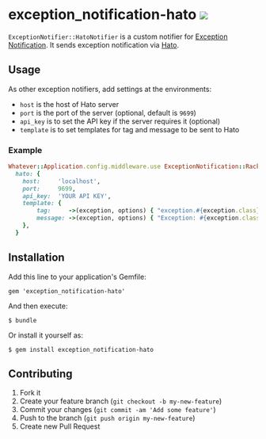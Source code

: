 # exception_notification-hato [![](https://travis-ci.org/kentaro/exception_notification-hato_notifier.png)](http://travis-ci.org/kentaro/exception_notification-hato_notifier)

`ExceptionNotifier::HatoNotifier` is a custom notifier for [Exception Notification](http://smartinez87.github.io/exception_notification/). It sends exception notification via [Hato](https://github.com/kentaro/hato).

## Usage

As other exception notifiers, add settings at the environments:

  * `host` is the host of Hato server
  * `port` is the port of the server (optional, default is `9699`)
  * `api_key` is to set the API key if the server requires it (optional)
  * `template` is to set templates for tag and message to be sent to Hato

### Example

```ruby
Whatever::Application.config.middleware.use ExceptionNotification::Rack,
  hato: {
    host:     'localhost',
    port:     9699,
    api_key:  'YOUR API KEY',
    template: {
        tag:     ->(exception, options) { "exception.#{exception.class}" },
        message: ->(exception, options) { "Exception: #{exception.class}: #{exception.message}" },
    },
  }
```

## Installation

Add this line to your application's Gemfile:

    gem 'exception_notification-hato'

And then execute:

    $ bundle

Or install it yourself as:

    $ gem install exception_notification-hato

## Contributing

1. Fork it
2. Create your feature branch (`git checkout -b my-new-feature`)
3. Commit your changes (`git commit -am 'Add some feature'`)
4. Push to the branch (`git push origin my-new-feature`)
5. Create new Pull Request
